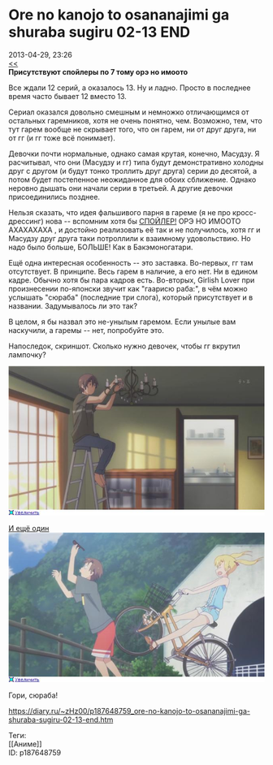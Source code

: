 Ore no kanojo to osananajimi ga shuraba sugiru 02-13 END
=========================================================

   
 2013-04-29, 23:26   
   [<<](Ore%20no%20kanojo%20to%20osananajimi%20ga%20shuraba%20sugiru%2001)    
  **Присутствуют спойлеры по 7 тому орэ но имоото**    
   
 Все ждали 12 серий, а оказалось 13. Ну и ладно. Просто в последнее время часто бывает 12 вместо 13.   
   
 Сериал оказался довольно смешным и немножко отличающимся от остальных гаремников, хотя не очень понятно, чем. Возможно, тем, что тут гарем вообще не скрывает того, что он гарем, ни от друг друга, ни от гг (и гг тоже всё понимает).   
   
 Девочки почти нормальные, однако самая крутая, конечно, Масудзу. Я расчитывал, что они (Масудзу и гг) типа будут демонстративно холодны друг с другом (и будут тонко троллить друг друга) серии до десятой, а потом будет постепенное неожиданное для обоих сближение. Однако неровно дышать они начали серии в третьей. А другие девочки присоединились позднее.   
   
 Нельзя сказать, что идея фальшивого парня в гареме (я не про кросс-дрессинг) нова -- вспомним хотя бы  [СПОЙЛЕР!](https://zHz00.diary.ru/p187648759.htm?index=1#linkmore187648759m1)    ОРЭ НО ИМООТО АХАХАХАХА   , и достойно реализовать её так и не получилось, хотя гг и Масудзу друг друга таки потроллили к взаимному удовольствию. Но надо было больше, БОЛЬШЕ! Как в Бакэмоногатари.   
   
 Ещё одна интересная особенность -- это заставка. Во-первых, гг там отсутствует. В принципе. Весь гарем в наличие, а его нет. Ни в едином кадре. Обычно хотя бы пара кадров есть. Во-вторых, Girlish Lover при произнесении по-японски звучит как "гаарисю раба:", в чём можно услышать "сюраба" (последние три слога), который присутствует и в названии. Задумывалось ли это так?   
   
 В целом, я бы назвал это не-унылым гаремом. Если унылые вам наскучили, а гаремы -- нет, попробуйте это.   
   
 Напоследок, скриншот. Сколько нужно девочек, чтобы гг вкрутил лампочку?   
   
   [![](pics/0bf744152442t.jpg)](http://radikal.ru/F/s017.radikal.ru/i409/1304/a6/0bf744152442.png)    
   
  [И ещё один](https://zHz00.diary.ru/p187648759.htm?index=2#linkmore187648759m2)     [![](pics/29876c9e1e7et.jpg)](http://radikal.ru/F/s018.radikal.ru/i517/1304/38/29876c9e1e7e.png.html)       
   
 Гори, сюраба!   
    
 <https://diary.ru/~zHz00/p187648759_ore-no-kanojo-to-osananajimi-ga-shuraba-sugiru-02-13-end.htm>   
   
 Теги:   
 [[Аниме]]   
 ID: p187648759